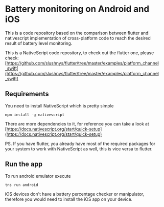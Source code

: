 # Battery monitoring on Android and iOS

This is a code repository based on the comparison between flutter and nativescript implementation of cross-platform code to reach the desired result of battery level monitoring.

This is a NativeScript code repository, to check out the flutter one, please check: [https://github.com/slushnys/flutter/tree/master/examples/platform_channel_swift](https://github.com/slushnys/flutter/tree/master/examples/platform_channel_swift)

## Requirements

You need to install NativeScript which is pretty simple

```
npm install -g nativescript
```

There are more dependencies to it, for reference you can take a look at [https://docs.nativescript.org/start/quick-setup](https://docs.nativescript.org/start/quick-setup)

PS. If you have flutter, you already have most of the required packages for your system to work with NativeScript as well, this is vice versa to flutter.

## Run the app

To run android emulator execute

`tns run android`

iOS devices don't have a battery percentage checker or manipulator, therefore you would need to install the iOS app on your device.
